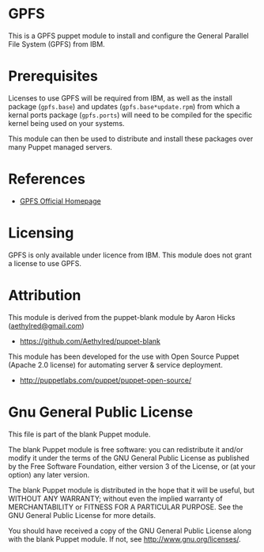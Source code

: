 # GPFS

This is a GPFS puppet module to install and configure the General Parallel File System (GPFS) from IBM.

# Prerequisites

Licenses to use GPFS will be required from IBM, as well as the install package (`gpfs.base`) and updates (`gpfs.base*update.rpm`) from which a kernal ports package (`gpfs.ports`) will need to be compiled for the specific kernel being used on your systems.

This module can then be used to distribute and install these packages over many Puppet managed servers.

# References

* [GPFS Official Homepage](http://www-03.ibm.com/systems/software/gpfs/)

# Licensing

GPFS is only available under licence from IBM. This module does not grant a license to use GPFS.

# Attribution

This module is derived from the puppet-blank module by Aaron Hicks (aethylred@gmail.com)

* https://github.com/Aethylred/puppet-blank

This module has been developed for the use with Open Source Puppet (Apache 2.0 license) for automating server & service deployment.

* http://puppetlabs.com/puppet/puppet-open-source/

# Gnu General Public License

This file is part of the blank Puppet module.

The blank Puppet module is free software: you can redistribute it and/or modify it under the terms of the GNU General Public License as published by the Free Software Foundation, either version 3 of the License, or (at your option) any later version.

The blank Puppet module is distributed in the hope that it will be useful, but WITHOUT ANY WARRANTY; without even the implied warranty of MERCHANTABILITY or FITNESS FOR A PARTICULAR PURPOSE.  See the GNU General Public License for more details.

You should have received a copy of the GNU General Public License along with the blank Puppet module.  If not, see <http://www.gnu.org/licenses/>.